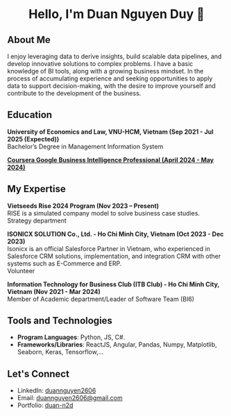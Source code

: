 <h1 align="center" color="blue">  Hello, I'm Duan Nguyen Duy 👋</h1>

<h2>About Me</h2> 
I enjoy leveraging data to derive insights, build scalable data pipelines, and develop innovative solutions to complex problems. I have a basic knowledge of BI tools, along with a growing business mindset. In the process of accumulating experience and seeking opportunities to apply data to support decision-making, with the desire to improve yourself and contribute to the development of the business.

<h2>Education</h2>

**University of Economics and Law, VNU-HCM, Vietnam (Sep 2021 - Jul 2025 (Expected))**
<br>Bachelor’s Degree in Management Information System
<br>

**[Coursera Google Business Intelligence Professional (April 2024 - May 2024)](https://coursera.org/share/b049321d82e58dbc2395ef1b6bdbd2a2)**

<h2>My Expertise</h2>

**Vietseeds Rise 2024 Program	(Nov 2023 – Present)**
<br>RISE is a simulated company model to solve business case studies.
<br>Strategy department
<br>

**ISONICX SOLUTION Co., Ltd. - Ho Chi Minh City, Vietnam	(Oct 2023 - Dec 2023)**
<br>Isonicx is an official Salesforce Partner in Vietnam, who experienced in Salesforce CRM solutions, implementation, and integration CRM with other systems such as E-Commerce and ERP.
<br>Volunteer
<br>

**Information Technology for Business Club (ITB Club) - Ho Chi Minh City, Vietnam	(Nov 2021 - Mar 2024)**
<br>Member of Academic department/Leader of Software Team (BI6)

## Tools and Technologies
- **Program Languages**: Python, JS, C#.
- **Frameworks/Libraries**: ReactJS, Angular, Pandas, Numpy, Matplotlib, Seaborn, Keras, Tensorflow,... 

## Let's Connect
- LinkedIn: [duannguyen2606](https://www.linkedin.com/in/duannguyen2606/)
- Email: [duannguyen2606@gmail.com](mailto:duannguyen2606@gmail.com)
- Portfolio: [duan-n2d](https://duan-n2d.github.io/)
